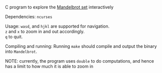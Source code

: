 C program to explore the [Mandelbrot set](https://en.wikipedia.org/wiki/Mandelbrot_set) interactively

Dependencies: `ncurses`

Usage: `wasd`, and `hjkl` are supported for navigation. \
`z` and `x` to zoom in and out accordingly. \
`q` to quit.

Compiling and running:
Running `make` should compile and output the binary into `Mandelbrot`.

NOTE: currently, the program uses `double` to do computations, and hence has a limit to how much it is able to zoom in
